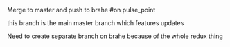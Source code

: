 Merge to master and push to brahe
#on pulse_point

this branch is the main master branch which features updates

Need to create separate branch on brahe because of the whole redux thing
